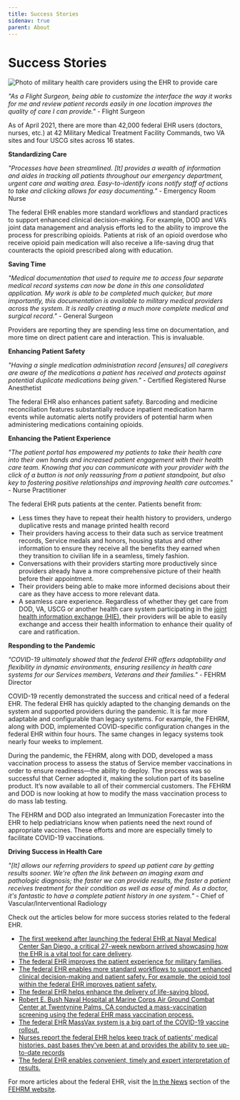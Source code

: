 ```yaml
---
title: Success Stories
sidenav: true
parent: About
---
```

# Success Stories

![Photo of military health care providers using the EHR to provide care](images/1000w_q95.jpg "Military Health Care Providers Using the EHR to Provide Care")

*"As a Flight Surgeon, being able to customize the interface the way it works for me and review patient records easily in one location improves the quality of care I can provide."*  - Flight Surgeon 

As of April 2021, there are more than 42,000 federal EHR users (doctors, nurses, etc.) at 42 Military Medical Treatment Facility Commands, two VA sites and four USCG sites across 16 states.

**Standardizing Care**

*"Processes have been streamlined. \[It] provides a wealth of information and aides in tracking all patients throughout our emergency department, urgent care and waiting area. Easy-to-identify icons notify staff of actions to take and clicking allows for easy documenting."* - Emergency Room Nurse

The federal EHR enables more standard workflows and standard practices to support enhanced clinical decision-making. For example, DOD and VA’s joint data management and analysis efforts led to the ability to improve the process for prescribing opioids. Patients at risk of an opioid overdose who receive opioid pain medication will also receive a life-saving drug that counteracts the opioid prescribed along with education.

**Saving Time**

*"Medical documentation that used to require me to access four separate medical record systems can now be done in this one consolidated application. My work is able to be completed much quicker, but more importantly, this documentation is available to military medical providers across the system. It is really creating a much more complete medical and surgical record."* - General Surgeon

Providers are reporting they are spending less time on documentation, and more time on direct patient care and interaction. This is invaluable.

**Enhancing Patient Safety**

*"Having a single medication administration record \[ensures] all caregivers are aware of the medications a patient has received and protects against potential duplicate medications being given." -* Certified Registered Nurse Anesthetist 

The federal EHR also enhances patient safety. Barcoding and medicine reconciliation features substantially reduce inpatient medication harm events while automatic alerts notify providers of potential harm when administering medications containing opioids.

**Enhancing the Patient Experience**

*"The patient portal has empowered my patients to take their health care into their own hands and increased patient engagement with their health care team. Knowing that you can communicate with your provider with the click of a button is not only reassuring from a patient standpoint, but also key to fostering positive relationships and improving health care outcomes."* - Nurse Practitioner 

The federal EHR puts patients at the center. Patients benefit from:

* Less times they have to repeat their health history to providers, undergo duplicative rests and manage printed health record
* Their providers having access to their data such as service treatment records, Service medals and honors, housing status and other information to ensure they receive all the benefits they earned when they transition to civilian life in a seamless, timely fashion.
* Conversations with their providers starting more productively since providers already have a more comprehensive picture of their health before their appointment.
* Their providers being able to make more informed decisions about their care as they have access to more relevant data.
* A seamless care experience. Regardless of whether they get care from DOD, VA, USCG or another health care system participating in the [joint health information exchange (HIE)](<>), their providers will be able to easily exchange and access their health information to enhance their quality of care and ratification. 

**Responding to the Pandemic**

*"COVID-19 ultimately showed that the federal EHR offers adaptability and flexibility in dynamic environments, ensuring resiliency in health care systems for our Services members, Veterans and their families."* - FEHRM Director

COVID-19 recently demonstrated the success and critical need of a federal EHR. The federal EHR has quickly adapted to the changing demands on the system and supported providers during the pandemic. It is far more adaptable and configurable than legacy systems. For example, the FEHRM, along with DOD, implemented COVID-specific configuration changes in the federal EHR within four hours. The same changes in legacy systems took nearly four weeks to implement.

During the pandemic, the FEHRM, along with DOD, developed a mass vaccination process to assess the status of Service member vaccinations in order to ensure readiness—the ability to deploy. The process was so successful that Cerner adopted it, making the solution part of its baseline product. It’s now available to all of their commercial customers. The FEHRM and DOD is now looking at how to modify the mass vaccination process to do mass lab testing.

The FEHRM and DOD also integrated an Immunization Forecaster into the EHR to help pediatricians know when patients need the next round of appropriate vaccines. These efforts and more are especially timely to facilitate COVID-19 vaccinations.

**Driving Success in Health Care**

*"\[It] allows our referring providers to speed up patient care by getting results sooner. We're often the link between an imaging exam and pathologic diagnosis; the faster we can provide results, the faster a patient receives treatment for their condition as well as ease of mind. As a doctor, it's fantastic to have a complete patient history in one system."* - Chief of Vascular/Interventional Radiology 

Check out the articles below for more success stories related to the federal EHR.

* [The first weekend after launching the federal EHR at Naval Medical Center San Diego, a critical 27-week newborn arrived showcasing how the EHR is a vital tool for care delivery](https://health.mil/News/Articles/2021/04/08/MHS-GENESIS-has-successful-launch-at-Naval-Medical-Center-San-Diego).
* [The federal EHR improves the patient experience for military families](https://health.mil/News/Articles/2020/09/01/MHS-GENESIS-improves-patient-experience-for-military-families?type=Articles).
* [The federal EHR enables more standard workflows to support enhanced clinical decision-making and patient safety. For example, the opioid tool within the federal EHR improves patient safety.](https://www.health.mil/News/Articles/2020/09/01/Opioid-tool-on-MHS-GENESIS-improves-patient-safety)
* [The federal EHR helps enhance the delivery of life-saving blood.](https://www.airforcemedicine.af.mil/News/Display/Article/2300103/mhs-genesis-helps-dgmc-deliver-life-saving-blood/)
* [Robert E. Bush Naval Hospital at Marine Corps Air Ground Combat Center at Twentynine Palms, CA conducted a mass-vaccination screening using the federal EHR mass vaccination process.](https://www.google.com/url?sa=t&rct=j&q=&esrc=s&source=web&cd=&ved=2ahUKEwjP4sPck_nwAhWBGVkFHf4DBT0QFjAAegQIAhAD&url=https%3A%2F%2Fhealth.mil%2FReference-Center%2FPublications%2F2021%2F02%2F01%2FThe-Scope-PEO-DHMS-External-Newsletter-Winter-2021&usg=AOvVaw14byk4mk0g8HSTQl0_Y-lP)
* [The federal EHR MassVax system is a big part of the COVID-19 vaccine rollout.](https://health.mil/News/Articles/2021/03/09/MHS-GENESIS-MassVax-system-rolling-out-with-COVID19-vaccines)
* [Nurses report the federal EHR helps keep track of patients' medical histories, past bases they've been at and provides the ability to see up-to-date records](https://www.health.mil/News/Articles/2021/05/10/Eielson-nurse-says-technology-readiness-integral-to-military-nursing?page=7#pagingAnchor)
* [The federal EHR enables convenient, timely and expert interpretation of results.](https://www.airforcemedicine.af.mil/News/Display/Article/1851429/mhs-genesis-a-force-multiplier-one-read-at-a-time/)

For more articles about the federal EHR, visit the [In the News](/in-the-news) section of the [FEHRM website](www.fehrm.gov).